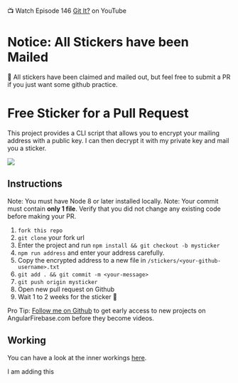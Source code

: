 📺 Watch Episode 146 [Git It?](https://youtu.be/HkdAHXoRtos) on YouTube

# Notice: All Stickers have been Mailed

🚨 All stickers have been claimed and mailed out, but feel free to submit a PR if you just want some github practice.

# Free Sticker for a Pull Request

This project provides a CLI script that allows you to encrypt your mailing address with a public key. I can then decrypt it with my private key and mail you a sticker.

![](https://firebasestorage.googleapis.com/v0/b/firestarter-96e46.appspot.com/o/assets%2F2025897.png?alt=media&token=8213449a-13ca-4d44-b228-6b200dfd8525)

## Instructions

Note: You must have Node 8 or later installed locally.
Note: Your commit must contain **only 1 file**. Verify that you did not change any existing code before making your PR.

1. `fork this repo`
1. `git clone` your fork url
1. Enter the project and run `npm install && git checkout -b mysticker`
1. `npm run address` and enter your address carefully.
1. Copy the encrypted address to a new file in `/stickers/<your-github-username>.txt`
1. `git add . && git commit -m <your-message>`
1. `git push origin mysticker`
1. Open new pull request on Github
1. Wait 1 to 2 weeks for the sticker 💌

Pro Tip: [Follow me on Github](https://github.com/codediodeio) to get early access to new projects on AngularFirebase.com before they become videos.

## Working

You can have a look at the inner workings [here](working.md).

I am adding this 